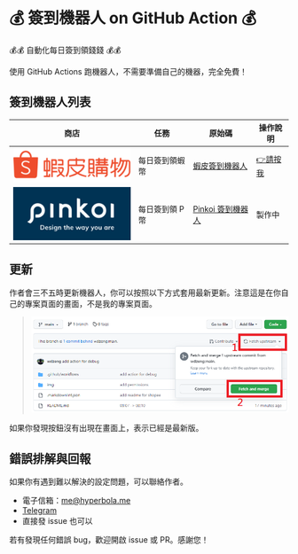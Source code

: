 # 💰 簽到機器人 on GitHub Action 💰

💰💰 自動化每日簽到領錢錢 💰💰

使用 GitHub Actions 跑機器人，不需要準備自己的機器，完全免費！

## 簽到機器人列表

| 商店 | 任務 | 原始碼 | 操作說明 |
| --- | ---- | ------ | ----- |
| [![shopee](img/shopee.png)](https://shopee.tw/) | 每日簽到領蝦幣 | [蝦皮簽到機器人](https://github.com/wdzeng/shopee-coins-bot) | [👉請按我](docs/shopee-gha-inst.md)
| [![pinkoi](img/pinkoi.png)](https://www.pinkoi.com/) | 每日簽到領 P 幣 | [Pinkoi 簽到機器人](https://github.com/wdzeng/pinkoi-coins-bot) | 製作中 |

## 更新

作者會三不五時更新機器人，你可以按照以下方式套用最新更新。注意這是在你自己的專案頁面的畫面，不是我的專案頁面。

> ![update](img/update.png)

如果你發現按鈕沒有出現在畫面上，表示已經是最新版。

## 錯誤排解與回報

如果你有遇到難以解決的設定問題，可以聯絡作者。

- 電子信箱：me@hyperbola.me
- [Telegram](t.me/hyperbola_cc)
- 直接發 issue 也可以

若有發現任何錯誤 bug，歡迎開啟 issue 或 PR。感謝您！

